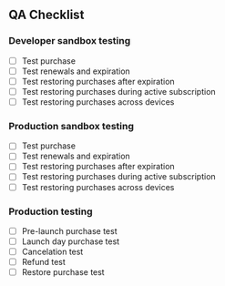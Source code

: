 ## QA Checklist

### Developer sandbox testing

- [ ] Test purchase
- [ ] Test renewals and expiration
- [ ] Test restoring purchases after expiration
- [ ] Test restoring purchases during active subscription
- [ ] Test restoring purchases across devices

### Production sandbox testing

- [ ] Test purchase
- [ ] Test renewals and expiration
- [ ] Test restoring purchases after expiration
- [ ] Test restoring purchases during active subscription
- [ ] Test restoring purchases across devices

### Production testing

- [ ] Pre-launch purchase test
- [ ] Launch day purchase test
- [ ] Cancelation test
- [ ] Refund test
- [ ] Restore purchase test
